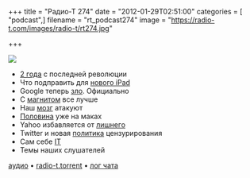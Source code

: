 +++
title = "Радио-Т 274"
date = "2012-01-29T02:51:00"
categories = [ "podcast",]
filename = "rt_podcast274"
image = "https://radio-t.com/images/radio-t/rt274.jpg"

+++

![](https://radio-t.com/images/radio-t/rt274.jpg)

- [2 года](http://mashable.com/2012/01/27/ipad-two-years-later/) с последней революции
- Что подправить для [нового iPad](http://www.businessinsider.com/9-things-apple-needs-to-change-with-the-ipad-3-before-i-buy-one-2012-1)
- Google теперь [зло](http://gizmodo.com/5878987/its-official-google-is-evil-now). Официально
- С [магнитом](http://news.cnet.com/8301-17938_105-57367806-1/apple-eyeing-move-to-programmable-magnets/) все лучше
- Наш [мозг](http://www.businessinsider.com/google-search-is-destroying-our-memory-but-is-that-such-a-bad-thing-2012-1) атакуют
- [Половина](http://venturebeat.com/2012/01/26/50-percent-businesses-issue-macs-research/) уже на маках
- Yahoo избавляется от [лишнего](http://gigaom.com/mobile/yahoo-mobile-purge/)
- Twitter и новая [политика](http://marketingland.com/twitter-now-able-to-censor-tweets-by-country-4531) цензурирования
- Сам себе [IT](http://thenextweb.com/apple/2012/01/24/apple-expects-its-new-employees-to-be-their-own-it-department/?awesm=tnw.to_1CvVh)
- Темы наших слушателей

[аудио](http://cdn.radio-t.com/rt_podcast274.mp3) • [radio-t.torrent](http://cdn.radio-t.com/torrents/rt_podcast274.mp3.torrent) • [лог чата](http://chat.radio-t.com/logs/radio-t-274.html)<audio src="http://cdn.radio-t.com/rt_podcast274.mp3" preload="none"></audio>